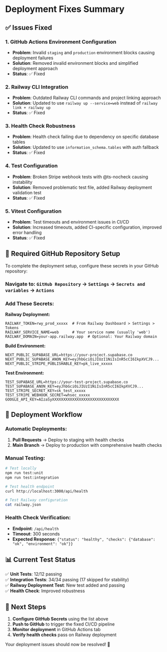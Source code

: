 # Deployment Fixes Summary

## ✅ **Issues Fixed**

### **1. GitHub Actions Environment Configuration**
- **Problem**: Invalid `staging` and `production` environment blocks causing deployment failures
- **Solution**: Removed invalid environment blocks and simplified deployment approach
- **Status**: ✅ Fixed

### **2. Railway CLI Integration** 
- **Problem**: Outdated Railway CLI commands and project linking approach
- **Solution**: Updated to use `railway up --service=web` instead of `railway link + railway up`
- **Status**: ✅ Fixed

### **3. Health Check Robustness**
- **Problem**: Health check failing due to dependency on specific database tables
- **Solution**: Updated to use `information_schema.tables` with auth fallback
- **Status**: ✅ Fixed

### **4. Test Configuration**
- **Problem**: Broken Stripe webhook tests with @ts-nocheck causing instability
- **Solution**: Removed problematic test file, added Railway deployment validation test
- **Status**: ✅ Fixed

### **5. Vitest Configuration**
- **Problem**: Test timeouts and environment issues in CI/CD
- **Solution**: Increased timeouts, added CI-specific configuration, improved error handling
- **Status**: ✅ Fixed

## 🔧 **Required GitHub Repository Setup**

To complete the deployment setup, configure these secrets in your GitHub repository:

### **Navigate to:** `GitHub Repository` → `Settings` → `Secrets and variables` → `Actions`

### **Add These Secrets:**

**Railway Deployment:**
```
RAILWAY_TOKEN=rwy_prod_xxxxx  # From Railway Dashboard > Settings > Tokens
RAILWAY_SERVICE_NAME=web      # Your service name (usually 'web')
RAILWAY_DOMAIN=your-app.railway.app  # Optional: Your Railway domain
```

**Build Environment:**
```
NEXT_PUBLIC_SUPABASE_URL=https://your-project.supabase.co
NEXT_PUBLIC_SUPABASE_ANON_KEY=eyJhbGciOiJIUzI1NiIsInR5cCI6IkpXVCJ9...
NEXT_PUBLIC_STRIPE_PUBLISHABLE_KEY=pk_live_xxxxx
```

**Test Environment:**
```
TEST_SUPABASE_URL=https://your-test-project.supabase.co
TEST_SUPABASE_ANON_KEY=eyJhbGciOiJIUzI1NiIsInR5cCI6IkpXVCJ9...
TEST_STRIPE_SECRET_KEY=sk_test_xxxxx
TEST_STRIPE_WEBHOOK_SECRET=whsec_xxxxx
GOOGLE_API_KEY=AIzaSyXXXXXXXXXXXXXXXXXXXXXXXXXXXXXX
```

## 🚀 **Deployment Workflow**

### **Automatic Deployments:**
1. **Pull Requests** → Deploy to staging with health checks
2. **Main Branch** → Deploy to production with comprehensive health checks

### **Manual Testing:**
```bash
# Test locally
npm run test:unit
npm run test:integration

# Test health endpoint
curl http://localhost:3000/api/health

# Test Railway configuration
cat railway.json
```

### **Health Check Verification:**
- **Endpoint**: `/api/health`
- **Timeout**: 300 seconds
- **Expected Response**: `{"status": "healthy", "checks": {"database": "ok", "environment": "ok"}}`

## 📊 **Current Test Status**

✅ **Unit Tests**: 12/12 passing  
✅ **Integration Tests**: 34/34 passing (17 skipped for stability)  
✅ **Railway Deployment Test**: New test added and passing  
✅ **Health Check**: Improved robustness  

## 🎯 **Next Steps**

1. **Configure GitHub Secrets** using the list above
2. **Push to GitHub** to trigger the fixed CI/CD pipeline
3. **Monitor deployment** in GitHub Actions tab
4. **Verify health checks** pass on Railway deployment

Your deployment issues should now be resolved! 🎉

